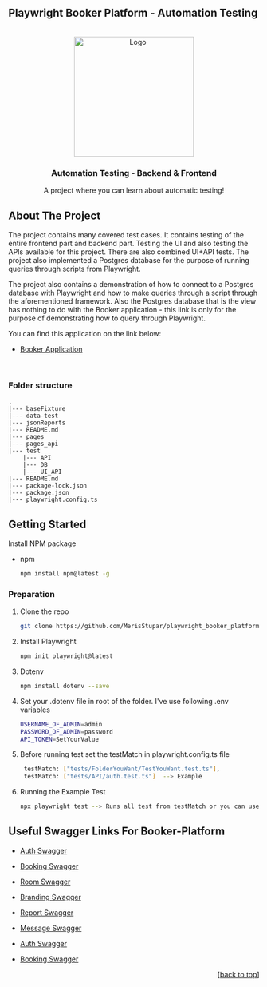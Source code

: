 <div id="top"></div>

## Playwright Booker Platform - Automation Testing


<div id="top"></div>

<br />
<div align="center">
  
<img src="https://pbs.twimg.com/profile_images/1318604600677527552/stk8sqYZ_400x400.png" alt="Logo" width="240" height="240">


  <h3 align="center">Automation Testing - Backend & Frontend</h3>

  <p align="center">
    A project where you can learn about automatic testing!
  </p>
</div>



## About The Project
The project contains many covered test cases. It contains testing of the entire frontend part and backend part. Testing the UI and also testing the APIs available for this project. There are also combined UI+API tests. The project also implemented a Postgres database for the purpose of running queries through scripts from Playwright.

The project also contains a demonstration of how to connect to a Postgres database with Playwright and how to make queries through a script through the aforementioned framework. Also the Postgres database that is the view has nothing to do with the Booker application - this link is only for the purpose of demonstrating how to query through Playwright.

You can find this application on the link below:
* [Booker Application](https://automationintesting.online/)

<br />


### Folder structure
    .
    |--- baseFixture
    |--- data-test
    |--- jsonReports
    |--- README.md
    |--- pages
    |--- pages_api
    |--- test
        |--- API
        |--- DB
        |--- UI_API
    |--- README.md
    |--- package-lock.json
    |--- package.json
    |--- playwright.config.ts

## Getting Started

Install NPM package
* npm
  ```sh
  npm install npm@latest -g
  ```
### Preparation
1. Clone the repo
   ```sh
   git clone https://github.com/MerisStupar/playwright_booker_platform.git
   ```
2. Install Playwright
   ```sh
   npm init playwright@latest
   ```
3. Dotenv 
   ```sh
   npm install dotenv --save
   ```
4. Set your .dotenv file in root of the folder. I've use following .env variables
   ```sh
   USERNAME_OF_ADMIN=admin
   PASSWORD_OF_ADMIN=password
   API_TOKEN=SetYourValue
   ```
5. Before running test set the testMatch in playwright.config.ts file
   ```sh
    testMatch: ["tests/FolderYouWant/TestYouWant.test.ts"],
    testMatch: ["tests/API/auth.test.ts"]  --> Example 
   ```
6. Running the Example Test
   ```sh
   npx playwright test --> Runs all test from testMatch or you can use scripts from package.json
   ```
## Useful Swagger Links For Booker-Platform

* [Auth Swagger](https://automationintesting.online/auth/swagger-ui/index.html#/)
* [Booking Swagger](https://automationintesting.online/booking/swagger-ui/index.html#/)
* [Room Swagger](https://automationintesting.online/room/swagger-ui/index.html#/)
* [Branding Swagger](https://automationintesting.online/branding/swagger-ui/index.html#/)
* [Report Swagger](https://automationintesting.online/report/swagger-ui/index.html#/)
* [Message Swagger](https://automationintesting.online/message/swagger-ui/index.html#/)




* [Auth Swagger](https://automationintesting.online/auth/swagger-ui/index.html#/)
* [Booking Swagger](https://automationintesting.online/booking/swagger-ui/index.html#/)



<p align="right">[<a href="#top">back to top</a>]</p>
